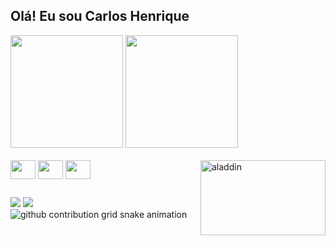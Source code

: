 ## Olá! Eu sou Carlos Henrique
<div>
  <a href="https://github.com/Hwnrique"><a/>
  <img height="180em" src="https://github-readme-stats.vercel.app/api?username=Hwnrique&show_icons=true&theme=transparent&include_all_commits=true&count_private=true"/>
  <img height="180em" src="https://github-readme-stats.vercel.app/api/top-langs/?username=Hwnrique&layout=compact&langs=count&theme=transparent"/>
</div>

<div style="display: inline:block"><br>
<img align="center" alt:"Hwnrique-Html" height="30" width="40" src="https://cdn.jsdelivr.net/gh/devicons/devicon@latest/icons/html5/html5-original.svg"/>
<img align="center" alt:"Hwnrique-Css" height="30" width="40" src="https://cdn.jsdelivr.net/gh/devicons/devicon@latest/icons/css3/css3-original.svg"/>
<img align="center" alt:"Hwnrique-Js" height="30" width="40" src="https://cdn.jsdelivr.net/gh/devicons/devicon@latest/icons/javascript/javascript-original.svg"/>
<img align= right alt="aladdin" height="120" width="200" src="https://media4.giphy.com/media/v1.Y2lkPTc5MGI3NjExMGtjYngyaDM2ODhvcWVleHVnMWZlNjRzb3V0NzZ3dnRhcXBwdzVmOCZlcD12MV9pbnRlcm5hbF9naWZfYnlfaWQmY3Q9Zw/H1TeyK3LtqUGk/giphy.gif"/>
</div>

##

<div>
  <a href = "mailto:carloshwnrique221@gmail.com"><img src="https://img.shields.io/badge/-Gmail-%23333?style=for-the-badge&logo=gmail&logoColor=white" target="_blank"></a>
  <a href="https://www.linkedin.com/in/carlos-henrique-portela-rocha-292397305/" target="_blank"><img src="https://img.shields.io/badge/-LinkedIn-%230077B5?style=for-the-badge&logo=linkedin&logoColor=white" target="_blank"></a> 
</div>

<picture>
  <source media="(prefers-color-scheme: dark)" srcset="https://raw.githubusercontent.com/YourUser/Hwnrique/output/github-contribution-grid-snake-dark.svg">
  <source media="(prefers-color-scheme: light)" srcset="https://raw.githubusercontent.com/YourUser/Hwnrique/output/github-contribution-grid-snake.svg">
  <img alt="github contribution grid snake animation" src="https://raw.githubusercontent.com/YourUser/Hwnrique/output/github-contribution-grid-snake.svg">
</picture>
